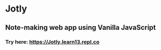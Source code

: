 # Jotly
## Note-making web app using Vanilla JavaScript
### Try here: https://Jotly.learn13.repl.co
